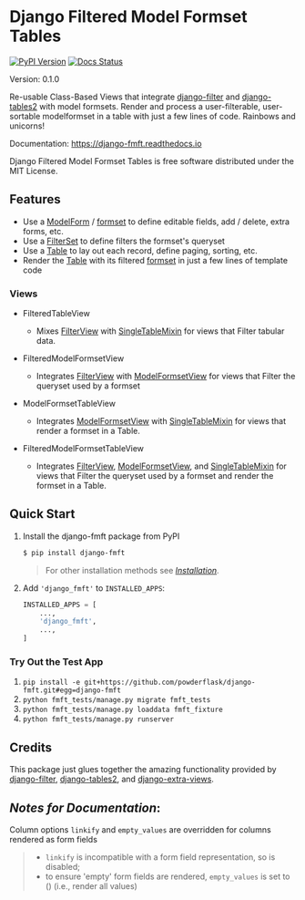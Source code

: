 # Django Filtered Model Formset Tables

[![PyPI Version](https://img.shields.io/pypi/v/django_fmft.svg)][1]
[![Docs Status](https://readthedocs.org/projects/django-fmft/badge/?version=latest)][2]

Version: 0.1.0

Re-usable Class-Based Views that integrate [django-filter][3] and
[django-tables2][4] with model formsets. Render and process a user-filterable, 
user-sortable modelformset in a table with just a few lines of code. Rainbows and
unicorns!

Documentation: <https://django-fmft.readthedocs.io>

Django Filtered Model Formset Tables is free software distributed under the MIT License.

[1]: <https://pypi.python.org/pypi/django_fmft>
[2]: <https://django-fmft.readthedocs.io/en/latest/?version=latest>
[3]: <https://django-filter.readthedocs.io/en/stable/index.html>
[4]: <https://django-tables2.readthedocs.io/en/latest/index.html>

## Features

-   Use a [ModelForm][5] / [formset][6] to define editable fields, add / delete, extra 
    forms, etc.
-   Use a [FilterSet][7] to define filters the formset's queryset
-   Use a [Table][8] to lay out each record, define paging, sorting, etc.
-   Render the [Table][9] with its filtered [formset][10] in just a few lines of 
    template code

[5]: <https://docs.djangoproject.com/en/dev/topics/forms/modelforms/>
[6]: <https://docs.djangoproject.com/en/dev/topics/forms/modelforms/#model-formsets>
[7]: <https://django-filter.readthedocs.io/en/stable/guide/usage.html#the-filter>
[8]: <https://django-tables2.readthedocs.io/en/latest/index.html>
[9]: <https://django-tables2.readthedocs.io/en/latest/index.html>
[10]: <https://docs.djangoproject.com/en/dev/topics/forms/modelforms/#model-formsets>

### Views

-   FilteredTableView

    -   Mixes [FilterView][11] with [SingleTableMixin][12] for views that Filter tabular 
        data.


-   FilteredModelFormsetView

    -   Integrates [FilterView][13] with [ModelFormsetView][14] for views that Filter 
        the queryset used by a formset


-   ModelFormsetTableView

    -   Integrates [ModelFormsetView][15] with [SingleTableMixin][16] for views that 
        render a formset in a Table.


-   FilteredModelFormsetTableView

    -   Integrates [FilterView][17], [ModelFormsetView][18], and [SingleTableMixin][19] 
        for views that Filter the queryset used by a formset and render the formset in a
        Table.

[11]: <https://django-filter.readthedocs.io/en/stable/guide/usage.html#generic-view-configuration>
[12]: <https://django-tables2.readthedocs.io/en/latest/pages/api-reference.html#views-view-mixins-and-paginators>
[13]: <https://django-filter.readthedocs.io/en/stable/guide/usage.html#generic-view-configuration>
[14]: <https://django-extra-views.readthedocs.io/en/latest/pages/formset-views.html#modelformsetview>
[15]: <https://django-extra-views.readthedocs.io/en/latest/pages/formset-views.html#modelformsetview>
[16]: <https://django-tables2.readthedocs.io/en/latest/pages/api-reference.html#views-view-mixins-and-paginators>
[17]: <https://django-filter.readthedocs.io/en/stable/guide/usage.html#generic-view-configuration>
[18]: <https://django-extra-views.readthedocs.io/en/latest/pages/formset-views.html#modelformsetview>
[19]: <https://django-tables2.readthedocs.io/en/latest/pages/api-reference.html#views-view-mixins-and-paginators>

## Quick Start

1. Install the django-fmft package from PyPI
    ```bash
    $ pip install django-fmft
    ```

    > For other installation methods see [*Installation*](docs/source/installation.md).

2. Add `'django_fmft'` to `INSTALLED_APPS`:
    ```python
    INSTALLED_APPS = [
        ...,
        'django_fmft',
        ...,
    ]
    ```

### Try Out the Test App

1. `pip install -e git+https://github.com/powderflask/django-fmft.git#egg=django-fmft`
2. `python fmft_tests/manage.py migrate fmft_tests`
3. `python fmft_tests/manage.py loaddata fmft_fixture`
4. `python fmft_tests/manage.py runserver`


## Credits

This package just glues together the amazing functionality provided by 
[django-filter][20], [django-tables2][21], and [django-extra-views][22].

[20]: <https://django-filter.readthedocs.io/en/stable/index.html>
[21]: <https://django-tables2.readthedocs.io/en/latest/index.html>
[22]: <https://django-extra-views.readthedocs.io/en/latest/index.html>


## *Notes for Documentation*:

Column options `linkify` and `empty_values` are overridden for columns
rendered as form fields

> -   `linkify` is incompatible with a form field representation, so is
>     disabled;
> -   to ensure \'empty\' form fields are rendered, `empty_values` is
>     set to () (i.e., render all values)

